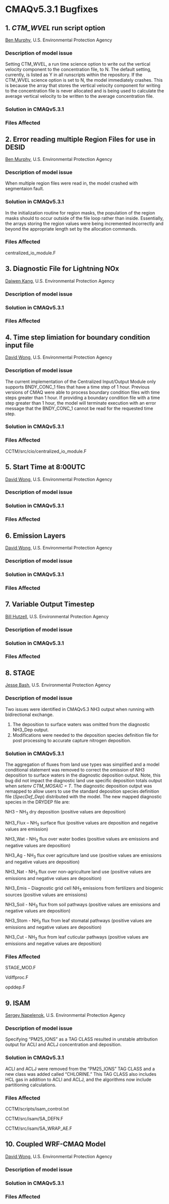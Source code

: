 # CMAQv5.3.1 Bugfixes

## 1. *CTM_WVEL* run script option 
[Ben Murphy](mailto:Murphy.Ben@epa.gov), U.S. Environmental Protection Agency

### Description of model issue
Setting CTM_WVEL, a run time science option to write out the vertical velocity component to the concentration file, to N. 
The default setting, currently, is listed as Y in all runscripts within the repository. If the CTM_WVEL science option is set to N, 
the model immediately crashes. This is because the array that stores the vertical velocity component for writing to the concentration 
file is never allocated and is being used to calculate the average vertical velocity to be written to the average concentration file.

### Solution in CMAQv5.3.1

### Files Affected 

## 2. Error reading multiple Region Files for use in DESID 
[Ben Murphy](mailto:Murphy.Ben@epa.gov), U.S. Environmental Protection Agency

### Description of model issue
When multiple region files were read in, the model crashed with segmentaion fault.

### Solution in CMAQv5.3.1 
In the initialization routine for region masks, the population of the region masks should to occur outside of the file loop rather than inside. Essentially, the arrays storing the region values were being incremented incorrectly and beyond the appropriate length set by the allocation commands. 

### Files Affected 
centralized_io_module.F

## 3. Diagnostic File for Lightning NOx
[Daiwen Kang](mailto:Kang.Daiwen@epa.gov), U.S. Environmental Protection Agency

### Description of model issue

### Solution in CMAQv5.3.1

### Files Affected 

## 4. Time step limiation for boundary condition input file
[David Wong](mailto:Wong.David-C@epa.gov), U.S. Environmental Protection Agency

### Description of model issue
The current implementation of the Centralized Input/Output Module only supports BNDY_CONC_1 files that have a time step of 1 hour. 
Previous versions of CMAQ were able to process boundary condition files with time steps greater than 1 hour. If providing a 
boundary condition file with a time step greater than 1 hour, the model will terminate execution with an error message 
that the BNDY_CONC_1 cannot be read for the requested time step.

### Solution in CMAQv5.3.1

### Files Affected 
CCTM/src/cio/centralized_io_module.F


## 5. Start Time at 8:00UTC
[David Wong](mailto:Wong.David-C@epa.gov), U.S. Environmental Protection Agency

### Description of model issue

### Solution in CMAQv5.3.1

### Files Affected 


## 6. Emission Layers
[David Wong](mailto:Wong.David-C@epa.gov), U.S. Environmental Protection Agency

### Description of model issue

### Solution in CMAQv5.3.1

### Files Affected 


## 7. Variable Output Timestep
[Bill Hutzell](mailto:Hutzell.Bill@epa.gov), U.S. Environmental Protection Agency

### Description of model issue

### Solution in CMAQv5.3.1

### Files Affected 


## 8. STAGE
[Jesse Bash](mailto:Bash.Jesse@epa.gov), U.S. Environmental Protection Agency

### Description of model issue
Two issues were identified in CMAQv5.3 NH3 output when running with bidirectional exchange. 
1) The deposition to surface waters was omitted from the diagnostic NH3_Dep output. 
2) Modifications were needed to the deposition species definition file for post processing to accurate capture nitrogen deposition.

### Solution in CMAQv5.3.1
The aggregation of fluxes from land use types was simplified and a model conditional statement was removed to correct the omission of NH3 deposition to surface waters in the diagnostic deposition output. Note, this bug did not impact the diagnostic land use specific deposition totals output when *setenv CTM_MOSAIC = T*. The diagnostic deposition output was remapped to allow users to use the standard deposition species definition file (*SpecDef_Dep*) distributed with the model. The new mapped diagnostic species in the DRYDEP file are:

NH3 – NH<sub>3</sub> dry deposition (positive values are deposition)

NH3_Flux – NH<sub>3</sub> surface flux (positive values are deposition and negative values are emission)

NH3_Wat - NH<sub>3</sub> flux over water bodies (positive values are emissions and negative values are deposition)

NH3_Ag - NH<sub>3</sub> flux over agriculture land use (positive values are emissions and negative values are deposition)

NH3_Nat - NH<sub>3</sub> flux over non-agriculture land use (positive values are emissions and negative values are deposition)

NH3_Emis – Diagnostic grid cell NH<sub>3</sub> emissions from fertilizers and biogenic sources (positive values are emissions)

NH3_Soil - NH<sub>3</sub> flux from soil pathways (positive values are emissions and negative values are deposition)

NH3_Stom - NH<sub>3</sub> flux from leaf stomatal pathways (positive values are emissions and negative values are deposition)

NH3_Cut - NH<sub>3</sub> flux from leaf cuticular pathways (positive values are emissions and negative values are deposition)

### Files Affected 
STAGE_MOD.F

Vdiffproc.F

opddep.F


## 9. ISAM
[Sergey Napelenok](mailto:Napelenok.Sergey@epa.gov), U.S. Environmental Protection Agency

### Description of model issue
Specifying “PM25_IONS” as a TAG CLASS resulted in unstable attribution output for ACLI and ACLJ concentration and deposition.

### Solution in CMAQv5.3.1
ACLI and ACLJ were removed from the “PM25_IONS” TAG CLASS and a new class was added called “CHLORINE.”  This TAG CLASS also includes HCL gas in addition to ACLI and ACLJ, and the algorithms now include partitioning calculations.

### Files Affected 
CCTM/scripts/isam_control.txt

CCTM/src/isam/SA_DEFN.F

CCTM/src/isam/SA_WRAP_AE.F


## 10. Coupled WRF-CMAQ Model
[David Wong](mailto:Wong.David-C@epa.gov), U.S. Environmental Protection Agency

### Description of model issue

### Solution in CMAQv5.3.1

### Files Affected 


